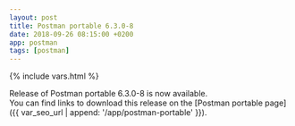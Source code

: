 ```yaml
---
layout: post
title: Postman portable 6.3.0-8
date: 2018-09-26 08:15:00 +0200
app: postman
tags: [postman]
---
```

{% include vars.html %}

Release of Postman portable 6.3.0-8 is now available.<br />
You can find links to download this release on the [Postman portable page]({{ var_seo_url | append: '/app/postman-portable' }}).